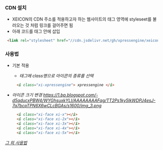 ### CDN 설치
* XEICON의 CDN 주소를 적용하고자 하는 웹사이트의 <hrad>태그 영역에 styleseet를 불러오는 것 처럼 링크를 걸어주면 됨
* 아래 코드를 <head> 태그 안에 삽입
```html
 <link rel="stylesheet" href="//cdn.jsdelivr.net/gh/xpressengine/xeicon@2.3.1/xeicon.min.css">
```

### 사용법
* 기본 적용
  - <i>태그에 class명으로 아이콘의 종류를 선택
  ```html
    <i class="xi-xpressengine"> xpressengine </i>
  ```
* 아이콘 크기 변경
https://1.bp.blogspot.com/-d5qducxPBW4/WYGhsuxkYLI/AAAAAAAAFqg/TT2Ps1ky5lkWDPJ4esJ-7q7bcpTPN6X6wCLcBGAs/s1600/img_3.png
  
  ```html
    <i class="xi-face xi-x"></i>
    <i class="xi-face xi-2x"></i> 
    <i class="xi-face xi-3x"></i> 
    <i class="xi-face xi-4x"></i> 
    <i class="xi-face xi-5x"></i>
  ```
  
[그 외 사용법](https://junistory.blogspot.com/2017/08/xeicon.html)

